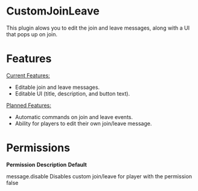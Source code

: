# CustomJoinLeave
This plugin alows you to edit the join and leave messages, along with a UI that pops up on join.

# Features
<u>Current Features:</u>

- Editable join and leave messages.
- Editable UI (title, description, and button text).


<u>Planned Features:</U>

- Automatic commands on join and leave events.
- Ability for players to edit their own join/leave message.

# Permissions 
**Permission**      **Description**                                                 **Default**

message.disable       Disables custom join/leave for player with the permission       false

